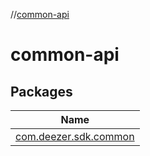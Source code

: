 //[common-api](index.md)

# common-api

## Packages

| Name |
|---|
| [com.deezer.sdk.common](common-api/com.deezer.sdk.common/index.md) |
